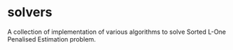 # solvers

A collection of implementation of various algorithms to solve Sorted L-One Penalised Estimation problem.

